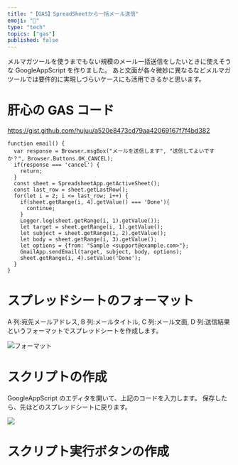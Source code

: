 ```yaml
---
title: "【GAS】SpreadSheetから一括メール送信"
emoji: "📨"
type: "tech"
topics: ["gas"]
published: false
---
```


メルマガツールを使うまでもない規模のメール一括送信をしたいときに使えそうな GoogleAppScript を作りました。
あと文面が各々微妙に異なるなどメルマガツールでは要件的に実現しづらいケースにも活用できるかと思います。

# 肝心の GAS コード

https://gist.github.com/hujuu/a520e8473cd79aa42069167f7f4bd382

```
function email() {
  var response = Browser.msgBox("メールを送信します", "送信してよいですか？", Browser.Buttons.OK_CANCEL);
  if(response === 'cancel') {
	return;
  }
  const sheet = SpreadsheetApp.getActiveSheet();
  const last_row = sheet.getLastRow();
  for(let i = 2; i <= last_row; i++) {
	if(sheet.getRange(i, 4).getValue() === 'Done'){
	  continue;
	}
	Logger.log(sheet.getRange(i, 1).getValue());
	let target = sheet.getRange(i, 1).getValue();
	let subject = sheet.getRange(i, 2).getValue();
	let body = sheet.getRange(i, 3).getValue();
	let options = {from: "Sample <support@example.com>"};
	GmailApp.sendEmail(target, subject, body, options);
	sheet.getRange(i, 4).setValue('Done');
  }
}
```

# スプレッドシートのフォーマット

A 列:宛先メールアドレス, B 列:メールタイトル, C 列:メール文面, D 列:送信結果
というフォーマットでスプレッドシートを作成します。

![フォーマット](https://storage.googleapis.com/zenn-user-upload/42e2d1e2f17c-20220601.png)

# スクリプトの作成

GoogleAppScript のエディタを開いて、上記のコードを入力します。
保存したら、先ほどのスプレッドシートに戻ります。

![](https://storage.googleapis.com/zenn-user-upload/1060dda12aad-20220601.png)

# スクリプト実行ボタンの作成
